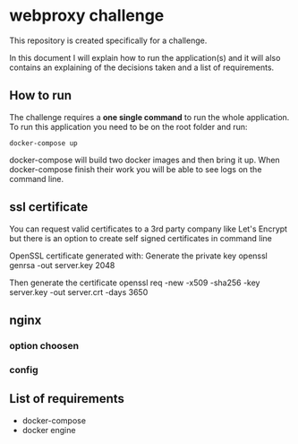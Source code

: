 # webproxy challenge

This repository is created specifically for a challenge.

In this document I will explain how to run the application(s) and it will also contains an explaining of the
decisions taken and a list of requirements.

## How to run

The challenge requires a **one single command** to run the whole application.
To run this application you need to be on the root folder and run:

```
docker-compose up
```

docker-compose will build two docker images and then bring it up. When docker-compose finish their work you will be
able to see logs on the command line.



## ssl certificate
You can request valid certificates to a 3rd party company like Let's Encrypt but there is an option to create self
signed certificates in command line

OpenSSL certificate generated with:
Generate the private key
openssl genrsa -out server.key 2048

Then generate the certificate
openssl req -new -x509 -sha256 -key server.key -out server.crt -days 3650


## nginx 

### option choosen

### config


## List of requirements
 - docker-compose
 - docker engine
